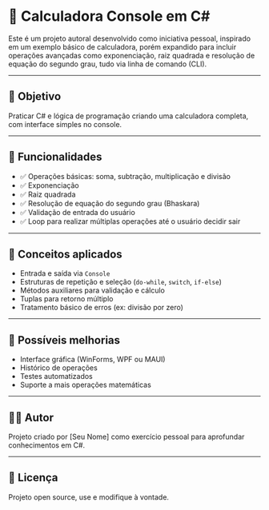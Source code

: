# 🧮 Calculadora Console em C#

Este é um projeto autoral desenvolvido como iniciativa pessoal, inspirado em um exemplo básico de calculadora, porém expandido para incluir operações avançadas como exponenciação, raiz quadrada e resolução de equação do segundo grau, tudo via linha de comando (CLI).

---

## 🎯 Objetivo

Praticar C# e lógica de programação criando uma calculadora completa, com interface simples no console.

---

## 🧰 Funcionalidades

- ✅ Operações básicas: soma, subtração, multiplicação e divisão  
- ✅ Exponenciação  
- ✅ Raiz quadrada  
- ✅ Resolução de equação do segundo grau (Bhaskara)  
- ✅ Validação de entrada do usuário  
- ✅ Loop para realizar múltiplas operações até o usuário decidir sair  

---

## 🧠 Conceitos aplicados

- Entrada e saída via `Console`  
- Estruturas de repetição e seleção (`do-while`, `switch`, `if-else`)  
- Métodos auxiliares para validação e cálculo  
- Tuplas para retorno múltiplo  
- Tratamento básico de erros (ex: divisão por zero)  

---

## 🚀 Possíveis melhorias

- Interface gráfica (WinForms, WPF ou MAUI)  
- Histórico de operações  
- Testes automatizados  
- Suporte a mais operações matemáticas  

---

## 👨‍💻 Autor

Projeto criado por [Seu Nome] como exercício pessoal para aprofundar conhecimentos em C#.

---

## 📝 Licença

Projeto open source, use e modifique à vontade.

